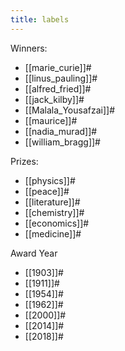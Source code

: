 ```yaml
---
title: labels
---
```


Winners:
* [[marie_curie]]#
* [[linus_pauling]]#
* [[alfred_fried]]#
* [[jack_kilby]]#
* [[Malala_Yousafzai]]#
* [[maurice]]#
* [[nadia_murad]]#
* [[william_bragg]]#

Prizes:
* [[physics]]#
* [[peace]]#
* [[literature]]#
* [[chemistry]]#
* [[economics]]#
* [[medicine]]#

Award Year
* [[1903]]#
* [[1911]]#
* [[1954]]#
* [[1962]]#
* [[2000]]#
* [[2014]]#
* [[2018]]#

